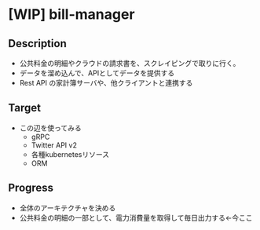 # [WIP] bill-manager

## Description
- 公共料金の明細やクラウドの請求書を、スクレイピングで取りに行く。
- データを溜め込んで、APIとしてデータを提供する
- Rest API の家計簿サーバや、他クライアントと連携する

## Target
- この辺を使ってみる
    - gRPC
    - Twitter API v2
    - 各種kubernetesリソース
    - ORM

## Progress
- 全体のアーキテクチャを決める
- 公共料金の明細の一部として、電力消費量を取得して毎日出力する←今ここ
